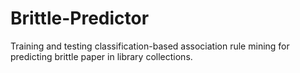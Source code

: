 # Brittle-Predictor
Training and testing classification-based association rule mining for predicting brittle paper in library collections.
